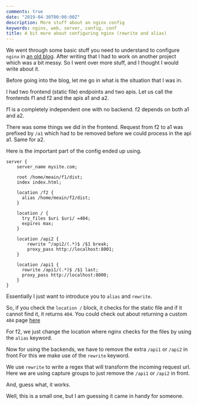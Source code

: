 ```yaml
---
comments: true
date: "2019-04-30T00:00:00Z"
description: More stuff about an nginx config
keywords: nginx, web, server, config, conf
title: A bit more about configuring nginx (rewrite and alias)
---
```


We went through some basic stuff you need to understand to configure `nginx` in [an old blog](https://meain.io/blog/2019/a-really-simple-nginx-conf/).
After writing that I had to work on another project which was a bit messy.
So I went over more stuff, and I thought I would write about it.

Before going into the blog, let me go in what is the situation that I was in.

I had two frontend (static file) endpoints and two apis.
Let us call the frontends f1 and f2 and the apis a1 and a2.

f1 is a completely independent one with no backend.
f2 depends on both a1 and a2.

There was some things we did in the frontend.
Request from f2 to a1 was prefixed by `/a1` which had to be removed before we could process in the api a1.
Same for a2.

Here is the important part of the config ended up using.

```config
server {
    server_name mysite.com;

    root /home/meain/f1/dist;
    index index.html;

    location /f2 {
      alias /home/meain/f2/dist;
    }

    location / {
      try_files $uri $uri/ =404;
      expires max;
    }

    location /api2 {
        rewrite ^/api2/(.*)$ /$1 break;
        proxy_pass http://localhost:8001;
    }

    location /api1 {
      rewrite /api1/(.*)$ /$1 last;
      proxy_pass http://localhost:8000;
    }
}
```

Essentially I just want to introduce you to `alias` and `rewrite`.

So, if you check the `location /` block, it checks for the static file and if it cannot find it, it returns `404`.
You could check out about returning a custom `404` page [here](https://www.digitalocean.com/community/tutorials/how-to-configure-nginx-to-use-custom-error-pages-on-ubuntu-14-04)

For f2, we just change the location where nginx checks for the files by using the `alias` keyword.

Now for using the backends, we have to remove the extra `/api1` or `/api2` in front
For this we make use of the `rewrite` keyword.

We use `rewrite` to write a regex that will transform the incoming request url.
Here we are using capture groups to just remove the `/api1` or `/api2` in front.

And, guess what, it works.

Well, this is a small one, but I am guessing it came in handy for someone.
